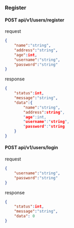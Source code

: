 ### Register

#### POST api/v1/users/register

request
```json
{
    "name":"string",
    "address":"string",
    "age":int,
    "username":"string",
    "password":"string"
}
```

response
```json
{
    "status":int,
    "message":"string",
    "data":{
        "name":"string",
        "address":string",
        "age":int,
        "username":"string",
        "password":"string
    }
}
```

#### POST api/v1/users/login

request
```json
{
    "username":"string",
    "password":"string"
}
```

response
```json
{
    "status":int,
    "message":"string",
    "data": 0
}